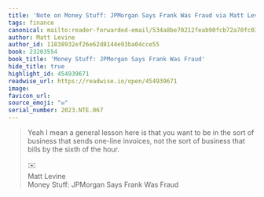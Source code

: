 ```yaml
---
title: 'Note on Money Stuff: JPMorgan Says Frank Was Fraud via Matt Levine'
tags: finance
canonical: mailto:reader-forwarded-email/534a8be70212feab90fcb72a70fc03c0
author: Matt Levine
author_id: 11838932ef26e62d8144e93ba04cce55
book: 23203554
book_title: 'Money Stuff: JPMorgan Says Frank Was Fraud'
hide_title: true
highlight_id: 454939671
readwise_url: https://readwise.io/open/454939671
image:
favicon_url:
source_emoji: "✉️"
serial_number: 2023.NTE.067
---
```

> Yeah I mean a general lesson here is that you want to be in the sort of business that sends one-line invoices, not the sort of business that bills by the sixth of the hour.
> <div class="quoteback-footer"><div class="quoteback-avatar"><span class="mini-emoji"> ✉️</span></div><div class="quoteback-metadata"><div class="metadata-inner"><span style="display:none">FROM:</span><div aria-label="Matt Levine" class="quoteback-author"> Matt Levine</div><div aria-label="Money Stuff: JPMorgan Says Frank Was Fraud" class="quoteback-title"> Money Stuff: JPMorgan Says Frank Was Fraud</div></div></div></div>